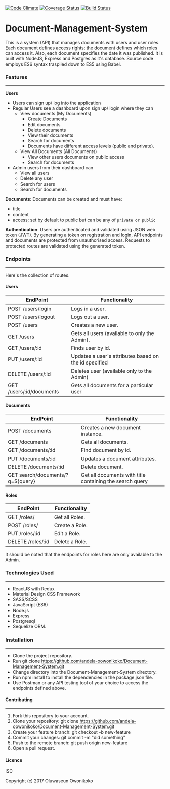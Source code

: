 [![Code Climate](https://codeclimate.com/github/andela-oowonikoko/Document-Management-System/badges/gpa.svg)](https://codeclimate.com/github/andela-oowonikoko/Document-Management-System)
[![Coverage Status](https://coveralls.io/repos/github/andela-oowonikoko/Document-Management-System/badge.svg?branch=development)](https://coveralls.io/github/andela-oowonikoko/Document-Management-System?branch=development)
[![Build Status](https://travis-ci.org/andela-oowonikoko/Document-Management-System.svg?branch=development)](https://travis-ci.org/andela-oowonikoko/Document-Management-System)

# Document-Management-System

This is a system (API) that manages documents with users and user roles. Each document defines access rights; the document defines which roles can access it. Also, each document specifies the date it was published. It is built with NodeJS, Express and Postgres as it's database.
Source code employs ES6 syntax traspiled down to ES5 using Babel.

### Features
---

**Users**
* Users can sign up/ log into the application
* Regular Users see a dashboard upon sign up/ login where they can
  * View documents (My Documents)
    * Create Documents
    * Edit documents
    * Delete documents
    * View their documents
    * Search for documents
    * Documents have different access levels (public and private).
  * View All Documents (All Documents)
    * View other users documents on public access
    * Search for documents
* Admin users from their dashboard can
  * View all users
  * Delete any user
  * Search for users
  * Search for documents


**Documents**:
Documents can be created and must have:
- title
- content
- access; set by default to public but can be any of `private or public`

**Authentication**:
Users are authenticated and validated using JSON web token (JWT).
By generating a token on registration and login, API endpoints and documents are protected from unauthorised access.
Requests to protected routes are validated using the generated token.


### Endpoints
---

Here's the collection of routes.

#### Users
EndPoint                      |   Functionality
------------------------------|------------------------
POST /users/login         |   Logs in a user.
POST /users/logout        |   Logs out a user.
POST /users               |   Creates a new user.
GET /users                |   Gets all users (available to only the Admin).
GET /users/:id           |   Finds user by id.
PUT /users/:id           |   Updates a user's attributes based on the id specified
DELETE /users/:id        |   Deletes user (available only to the Admin)
GET /users/:id/documents   | Gets all documents for a particular user

#### Documents
EndPoint                      |   Functionality
------------------------------|------------------------
POST /documents           |   Creates a new document instance.
GET /documents            |   Gets all documents.
GET /documents/:id       |   Find document by id.
PUT /documents/:id       |   Updates a document attributes.
DELETE /documents/:id    |   Delete document.
GET search/documents/?q=${query} | Get all documents with title containing the search query

#### Roles
EndPoint                      |   Functionality
------------------------------|------------------------
GET /roles/               |   Get all Roles.
POST /roles/               |   Create a Role.
PUT /roles/:id               |   Edit a Role.
DELETE /roles/:id               |   Delete a Role.

It should be noted that the endpoints for roles here are only available to the Admin.


### Technologies Used
---

- ReactJS with Redux
- Material Design CSS Framework
- SASS/SCSS
- JavaScript (ES6)
- Node.js
- Express
- Postgresql
- Sequelize ORM.


### Installation
---

- Clone the project repository.
- Run git clone https://github.com/andela-oowonikoko/Document-Management-System.git
- Change directory into the Document-Management-System directory.
- Run npm install to install the dependencies in the package.json file.
- Use Postman or any API testing tool of your choice to access the endpoints defined above.


#### Contributing
---

1. Fork this repository to your account.
2. Clone your repository: git clone https://github.com/andela-oowonikoko/Document-Management-System.git
3. Create your feature branch: git checkout -b new-feature
4. Commit your changes: git commit -m "did something"
5. Push to the remote branch: git push origin new-feature
6. Open a pull request.

#### Licence
ISC

Copyright (c) 2017 Oluwaseun Owonikoko